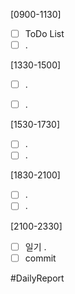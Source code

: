 [0900-1130]
- [ ] ToDo List 
- [ ] .

[1330-1500]
- [ ] .
- [ ] .


[1530-1730]
- [ ] .
- [ ] .

[1830-2100]
- [ ] .
- [ ] .

[2100-2330]
- [ ] 일기
	.
- [ ] commit

#DailyReport 